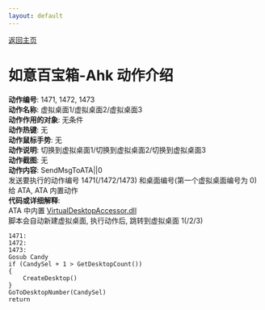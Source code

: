 ```yaml
---
layout: default
---
```

<link rel="stylesheet" href="../Actions/css/atom-one-light.min.css">
<script src="../Actions/js/highlight.min.js"></script>
<script>hljs.highlightAll();</script>

[返回主页](http://wyagd001.github.io/RuYi-Ahk)

# [](#header-2) 如意百宝箱-Ahk 动作介绍

**动作编号**: 1471, 1472, 1473  
**动作名称**: 虚拟桌面1/虚拟桌面2/虚拟桌面3  
**动作作用的对象**: 无条件  
**动作热键**: 无  
**动作鼠标手势**: 无  
**动作说明**: 切换到虚拟桌面1/切换到虚拟桌面2/切换到虚拟桌面3  
**动作截图**: 无  
**动作内容**: SendMsgToATA||0  
发送要执行的动作编号 1471(/1472/1473) 和桌面编号(第一个虚拟桌面编号为 0) 给 ATA, ATA 内置动作  
**代码或详细解释**:  
ATA 中内置 [VirtualDesktopAccessor.dll](https://github.com/Ciantic/VirtualDesktopAccessor)  
脚本会自动新建虚拟桌面, 执行动作后, 跳转到虚拟桌面 1(/2/3)  

```Autohotkey
1471:
1472:
1473:
Gosub Candy
if (CandySel + 1 > GetDesktopCount())
{
	CreateDesktop()
}
GoToDesktopNumber(CandySel)
return
```